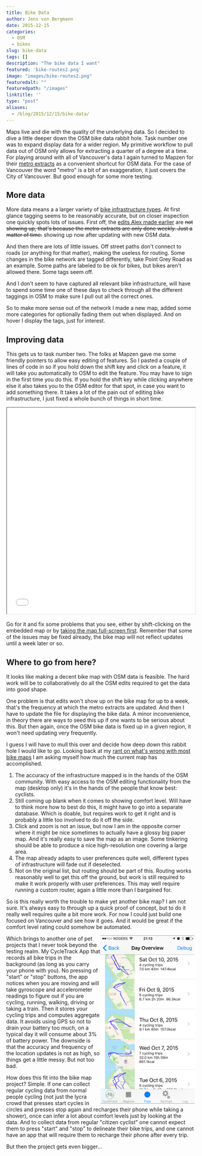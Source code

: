 ```yaml
---
title: Bike Data
author: Jens von Bergmann
date: 2015-12-15
categories:
  - OSM
  - bikes
slug: bike-data
tags: []
description: "The bike data I want"
featured: 'bike-routes2.png'
image: "images/bike-routes2.png"
featuredalt: ""
featuredpath: "/images"
linktitle: ''
type: "post"
aliases:
  - /blog/2015/12/15/bike-data/
---
```


Maps live and die with the quality
of the underlying data. So I decided to dive a little deeper down the OSM bike data rabbit hole. Task number one was
to expand display data for a wider region. My primitive workflow to pull data out of OSM only allows for extracting a quarter
of a degree at a time. For playing around with all of Vancouver's data I again turned to Mapzen for their
[metro extracts](https://mapzen.com/data/metro-extracts) as a convenient shortcut for OSM data. For the case of Vancouver
the word "metro" is a bit of an exaggeration, it just covers the City of Vancouver. But good enough for some more testing.

## More data
<!-- more -->
More data means a a larger variety of [bike infrastructure types](http://wiki.openstreetmap.org/wiki/Key:cycleway).
At first glance tagging seems to be reasonably accurate, but on closer inspection one quickly spots lots of issues. 
First off, the [edits Alex made earlier](https://twitter.com/alexwarrior/status/675820327331479552) are <strike>not
showing up, that's because the metro extracts are only done weekly. Just a matter of time.</strike> showing up now after
updating with new OSM data.

And then there are lots of little issues. Off street paths
don't connect to roads (or anything for that matter), making the useless for routing. Some changes in the bike network
are tagged differently, take Point Grey Road as an example. Some paths are labeled to be ok for bikes, but bikes aren't
allowed there. Some tags seem off.

And I don't seem to have captured all relevant bike infrastructure, will have to spend some time one of these days to check
through all the different taggings in OSM to make sure I pull out all the correct ones.

So to make more sense out of the network I made a new map, added some more categories for optionally fading them out when
displayed. And on hover I display the tags, just for interest.

## Improving data
This gets us to task number two. The folks at Mapzen gave me some friendly pointers to allow easy editing of features.
So I pasted a couple of lines of code in so if you hold down the shift key and
click on a feature, it will take you automatically to OSM to edit the feature. You may have to sign in the first time
you do this. If you hold the shift key while clicking anywhere else it also takes you to the OSM editor for that spot,
in case you want to add something there. It takes a lot of the pain out of editing bike infrastructure, I just fixed a
whole bunch of things in short time.

<iframe src="/html/bike_map2.html" width="100%" height="550"></iframe>

Go for it and fix some problems that you see, either by shift-clicking on the embedded map or by
[taking the map full-screen first](/html/bike_map2.html). Remember that some of the issues may be fixed already, the bike map will not reflect
updates until a week later or so.

## Where to go from here?
It looks like making a decent bike map with OSM data is feasible. The hard work will be to collaboratively do all the
OSM edits required to get the data into good shape.
 
One problem is that edits won't show up on the bike map for up to a week, that's the frequency at which the metro extracts
are updated. And then I have to update the file for displaying the bike data. A minor inconvenience, in theory there
are ways to seed this up if one wants to be serious about this. But then again, once the OSM bike data is fixed up in a
given region, it won't need updating very frequently. 

I guess I will have to mull this over and decide how deep down this rabbit hole I would like to go. Looking back at my
[rant on what's wrong with most bike maps](http://doodles.mountainmath.ca/blog/2015/12/13/how-to-make-a-bike-map/) I am
asking myself how much the current map has accomplished.

1. The accuracy of the infrastructure mapped is in the hands of the OSM community. With easy access to the OSM editing
functionality from the map (desktop only) it's in the hands of the people that know best: cyclists.
2. Still coming up blank when it comes to showing comfort level. Will have to think more how to best do this, it might
have to go into a separate database. Which is doable, but requires work to get it right and is probably a little too
involved to do it off the side.
3. Click and zoom is not an issue, but now I am in the opposite corner where it might be nice sometimes to actually have
a glossy big paper map. And it's really easy to save the map as an image. Some tinkering should be able to produce a nice
high-resolution one covering a large area.
4. The map already adapts to user preferences quite well, different types of infrastructure will fade out if deselected.
5. Not on the original list, but routing should be part of this. Routing works reasonably well to get this off the ground,
but work is still required to make it work properly with user preferences. This may well require running a custom router,
again a little more than I bargained for.

So is this really worth the trouble to make yet another bike map? I am not sure. It's always easy to through up a quick
proof of concept, but to do it really well requires quite a bit more work. For now I could just build one focused on
Vancouver and see how it goes. And it would be great if the comfort level rating could somehow be automated.
   
<img  src="images/cycletrack.PNG" style="width:50%;float:right">Which brings to another one of pet projects that
I never took beyond the testing realm. My CycleTrack App that records
all bike trips in the background (as long as you carry your phone with you). No pressing of "start" or "stop" buttons,
the app notices when you are moving and will take gyroscope and accelerometer readings to figure out if you are cycling,
running, walking, driving or taking a train. Then it stores your cycling trips and computes aggregate data. It avoids
using GPS so not to drain your battery too much, on a typical day it will consume about 3% of battery power. The downside
is that the accuracy and frequency of the location updates is not as high, so things get a little messy. But not too bad. 

How does this fit into the bike map project? Simple. If one can collect regular cycling data from normal people
cycling (not just
the lycra crowd that presses start cycles in circles and presses stop again and recharges their phone while taking a shower),
once can infer a lot about comfort levels just by looking at the data. And to collect data from regular "citizen cyclist"
one cannot expect them to press "start" and "stop" to delineate their bike trips, and one cannot have an app that will
require them to recharge their phone after every trip.

But then the project gets even bigger...
